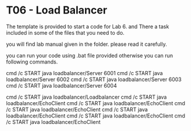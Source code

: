 # T06 - Load Balancer

The template is provided to start a code for Lab 6. and There a task included in some of the files that you need to do.

you will find lab manual given in the folder. please read it carefully.

you can run your code using .bat file provided otherwise you can run following commands.

cmd /c START java loadbalancer/Server 6001
cmd /c START java loadbalancer/Server 6002
cmd /c START java loadbalancer/Server 6003
cmd /c START java loadbalancer/Server 6004

cmd /c START java loadbalancer/Loadbalancer
cmd /c START java loadbalancer/EchoClient
cmd /c START java loadbalancer/EchoClient
cmd /c START java loadbalancer/EchoClient
cmd /c START java loadbalancer/EchoClient
cmd /c START java loadbalancer/EchoClient
cmd /c START java loadbalancer/EchoClient
